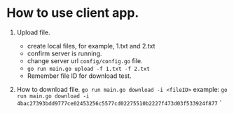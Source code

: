 # How to use client app.

1. Upload file.

   - create local files, for example, 1.txt and 2.txt
   - confirm server is running.
   - change server url `config/config.go` file.
   - `go run main.go upload -f 1.txt -f 2.txt`
   - Remember file ID for download test.

2. How to download file.
   `go run main.go download -i <fileID>`
   example:
   `go run main.go download -i 4bac27393bdd9777ce02453256c5577cd02275510b2227f473d03f533924f877`
   `
